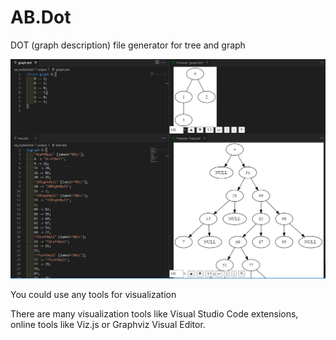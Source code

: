 # AB.Dot
DOT (graph description) file generator for tree and graph

![Example](./img/visualization.png)

You could use any tools for visualization

There are many visualization tools like Visual Studio Code extensions, online tools like Viz.js or Graphviz Visual Editor.
